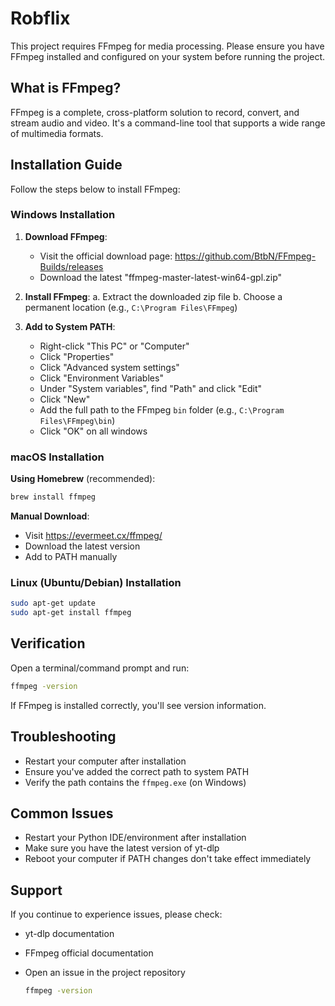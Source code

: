 # Robflix

This project requires FFmpeg for media processing. Please ensure you have FFmpeg installed and configured on your system before running the project.

## What is FFmpeg?

FFmpeg is a complete, cross-platform solution to record, convert, and stream audio and video. It's a command-line tool that supports a wide range of multimedia formats.

## Installation Guide

Follow the steps below to install FFmpeg:

### Windows Installation
1. **Download FFmpeg**:
   - Visit the official download page: https://github.com/BtbN/FFmpeg-Builds/releases
   - Download the latest "ffmpeg-master-latest-win64-gpl.zip"

2. **Install FFmpeg**:
   a. Extract the downloaded zip file
   b. Choose a permanent location (e.g., `C:\Program Files\FFmpeg`)

3. **Add to System PATH**:
   - Right-click "This PC" or "Computer"
   - Click "Properties"
   - Click "Advanced system settings"
   - Click "Environment Variables"
   - Under "System variables", find "Path" and click "Edit"
   - Click "New"
   - Add the full path to the FFmpeg `bin` folder (e.g., `C:\Program Files\FFmpeg\bin`)
   - Click "OK" on all windows

### macOS Installation
**Using Homebrew** (recommended):
```bash
brew install ffmpeg
```

**Manual Download**:
- Visit https://evermeet.cx/ffmpeg/
- Download the latest version
- Add to PATH manually

### Linux (Ubuntu/Debian) Installation
```bash
sudo apt-get update
sudo apt-get install ffmpeg
```

## Verification
Open a terminal/command prompt and run:
```bash
ffmpeg -version
```
If FFmpeg is installed correctly, you'll see version information.

## Troubleshooting
- Restart your computer after installation
- Ensure you've added the correct path to system PATH
- Verify the path contains the `ffmpeg.exe` (on Windows)

## Common Issues
- Restart your Python IDE/environment after installation
- Make sure you have the latest version of yt-dlp
- Reboot your computer if PATH changes don't take effect immediately

## Support
If you continue to experience issues, please check:
- yt-dlp documentation
- FFmpeg official documentation
- Open an issue in the project repository

   ```cmd
   ffmpeg -version